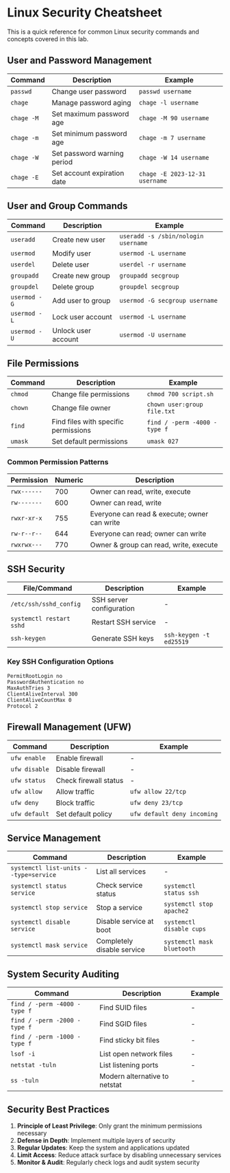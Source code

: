 # Linux Security Cheatsheet

This is a quick reference for common Linux security commands and concepts covered in this lab.

## User and Password Management

| Command | Description | Example |
|---------|-------------|---------|
| `passwd` | Change user password | `passwd username` |
| `chage` | Manage password aging | `chage -l username` |
| `chage -M` | Set maximum password age | `chage -M 90 username` |
| `chage -m` | Set minimum password age | `chage -m 7 username` |
| `chage -W` | Set password warning period | `chage -W 14 username` |
| `chage -E` | Set account expiration date | `chage -E 2023-12-31 username` |

## User and Group Commands

| Command | Description | Example |
|---------|-------------|---------|
| `useradd` | Create new user | `useradd -s /sbin/nologin username` |
| `usermod` | Modify user | `usermod -L username` |
| `userdel` | Delete user | `userdel -r username` |
| `groupadd` | Create new group | `groupadd secgroup` |
| `groupdel` | Delete group | `groupdel secgroup` |
| `usermod -G` | Add user to group | `usermod -G secgroup username` |
| `usermod -L` | Lock user account | `usermod -L username` |
| `usermod -U` | Unlock user account | `usermod -U username` |

## File Permissions

| Command | Description | Example |
|---------|-------------|---------|
| `chmod` | Change file permissions | `chmod 700 script.sh` |
| `chown` | Change file owner | `chown user:group file.txt` |
| `find` | Find files with specific permissions | `find / -perm -4000 -type f` |
| `umask` | Set default permissions | `umask 027` |

### Common Permission Patterns

| Permission | Numeric | Description |
|------------|---------|-------------|
| `rwx------` | 700 | Owner can read, write, execute |
| `rw-------` | 600 | Owner can read, write |
| `rwxr-xr-x` | 755 | Everyone can read & execute; owner can write |
| `rw-r--r--` | 644 | Everyone can read; owner can write |
| `rwxrwx---` | 770 | Owner & group can read, write, execute |

## SSH Security

| File/Command | Description | Example |
|--------------|-------------|---------|
| `/etc/ssh/sshd_config` | SSH server configuration | - |
| `systemctl restart sshd` | Restart SSH service | - |
| `ssh-keygen` | Generate SSH keys | `ssh-keygen -t ed25519` |

### Key SSH Configuration Options

```
PermitRootLogin no
PasswordAuthentication no
MaxAuthTries 3
ClientAliveInterval 300
ClientAliveCountMax 0
Protocol 2
```

## Firewall Management (UFW)

| Command | Description | Example |
|---------|-------------|---------|
| `ufw enable` | Enable firewall | - |
| `ufw disable` | Disable firewall | - |
| `ufw status` | Check firewall status | - |
| `ufw allow` | Allow traffic | `ufw allow 22/tcp` |
| `ufw deny` | Block traffic | `ufw deny 23/tcp` |
| `ufw default` | Set default policy | `ufw default deny incoming` |

## Service Management

| Command | Description | Example |
|---------|-------------|---------|
| `systemctl list-units --type=service` | List all services | - |
| `systemctl status service` | Check service status | `systemctl status ssh` |
| `systemctl stop service` | Stop a service | `systemctl stop apache2` |
| `systemctl disable service` | Disable service at boot | `systemctl disable cups` |
| `systemctl mask service` | Completely disable service | `systemctl mask bluetooth` |

## System Security Auditing

| Command | Description | Example |
|---------|-------------|---------|
| `find / -perm -4000 -type f` | Find SUID files | - |
| `find / -perm -2000 -type f` | Find SGID files | - |
| `find / -perm -1000 -type f` | Find sticky bit files | - |
| `lsof -i` | List open network files | - |
| `netstat -tuln` | List listening ports | - |
| `ss -tuln` | Modern alternative to netstat | - |

## Security Best Practices

1. **Principle of Least Privilege**: Only grant the minimum permissions necessary
2. **Defense in Depth**: Implement multiple layers of security
3. **Regular Updates**: Keep the system and applications updated
4. **Limit Access**: Reduce attack surface by disabling unnecessary services
5. **Monitor & Audit**: Regularly check logs and audit system security 
